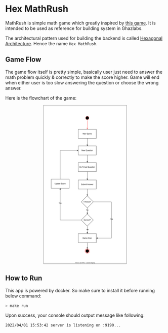 # Hex MathRush

MathRush is simple math game which greatly inspired by [this game](https://apps.apple.com/sa/app/1-2-3/id953831664). It is intended to be used as reference for building system in Ghazlabs.

The architectural pattern used for building the backend is called [Hexagonal Architecture](https://medium.com/@matiasvarela/hexagonal-architecture-in-go-cfd4e436faa3). Hence the name `Hex MathRush`.

## Game Flow

The game flow itself is pretty simple, basically user just need to answer the math problem quickly & correctly to make the score higher. Game will end when either user is too slow answering the question or choose the wrong answer.

Here is the flowchart of the game:

<p align="center">
    <img src="./docs/game_flow.svg" alt="Game Flow" height="500" />
</p>

## How to Run

This app is powered by docker. So make sure to install it before running below command:

```bash
> make run
```

Upon success, your console should output message like following:

```bash
2022/04/01 15:53:42 server is listening on :9190...
```
